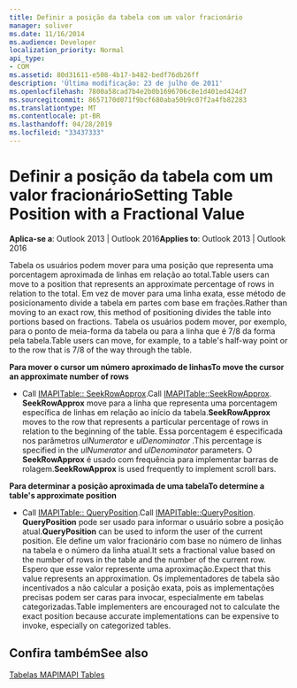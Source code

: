 ```yaml
---
title: Definir a posição da tabela com um valor fracionário
manager: soliver
ms.date: 11/16/2014
ms.audience: Developer
localization_priority: Normal
api_type:
- COM
ms.assetid: 80d31611-e508-4b17-b482-bedf76db26ff
description: 'Última modificação: 23 de julho de 2011'
ms.openlocfilehash: 7800a58cad7b4e2b0b1696706c8e1d401ed424d7
ms.sourcegitcommit: 8657170d071f9bcf680aba50b9c07f2a4fb82283
ms.translationtype: MT
ms.contentlocale: pt-BR
ms.lasthandoff: 04/28/2019
ms.locfileid: "33437333"
---
```

# <a name="setting-table-position-with-a-fractional-value"></a><span data-ttu-id="ce8e2-103">Definir a posição da tabela com um valor fracionário</span><span class="sxs-lookup"><span data-stu-id="ce8e2-103">Setting Table Position with a Fractional Value</span></span>

  
  
<span data-ttu-id="ce8e2-104">**Aplica-se a**: Outlook 2013 | Outlook 2016</span><span class="sxs-lookup"><span data-stu-id="ce8e2-104">**Applies to**: Outlook 2013 | Outlook 2016</span></span> 
  
<span data-ttu-id="ce8e2-105">Tabela os usuários podem mover para uma posição que representa uma porcentagem aproximada de linhas em relação ao total.</span><span class="sxs-lookup"><span data-stu-id="ce8e2-105">Table users can move to a position that represents an approximate percentage of rows in relation to the total.</span></span> <span data-ttu-id="ce8e2-106">Em vez de mover para uma linha exata, esse método de posicionamento divide a tabela em partes com base em frações.</span><span class="sxs-lookup"><span data-stu-id="ce8e2-106">Rather than moving to an exact row, this method of positioning divides the table into portions based on fractions.</span></span> <span data-ttu-id="ce8e2-107">Tabela os usuários podem mover, por exemplo, para o ponto de meia-forma da tabela ou para a linha que é 7/8 da forma pela tabela.</span><span class="sxs-lookup"><span data-stu-id="ce8e2-107">Table users can move, for example, to a table's half-way point or to the row that is 7/8 of the way through the table.</span></span> 
  
 <span data-ttu-id="ce8e2-108">**Para mover o cursor um número aproximado de linhas**</span><span class="sxs-lookup"><span data-stu-id="ce8e2-108">**To move the cursor an approximate number of rows**</span></span>
  
- <span data-ttu-id="ce8e2-109">Call [IMAPITable:: SeekRowApprox](imapitable-seekrowapprox.md).</span><span class="sxs-lookup"><span data-stu-id="ce8e2-109">Call [IMAPITable::SeekRowApprox](imapitable-seekrowapprox.md).</span></span> <span data-ttu-id="ce8e2-110">**SeekRowApprox** move para a linha que representa uma porcentagem específica de linhas em relação ao início da tabela.</span><span class="sxs-lookup"><span data-stu-id="ce8e2-110">**SeekRowApprox** moves to the row that represents a particular percentage of rows in relation to the beginning of the table.</span></span> <span data-ttu-id="ce8e2-111">Essa porcentagem é especificada nos parâmetros _ulNumerator_ e _ulDenominator_ .</span><span class="sxs-lookup"><span data-stu-id="ce8e2-111">This percentage is specified in the  _ulNumerator_ and  _ulDenominator_ parameters.</span></span> <span data-ttu-id="ce8e2-112">O **SeekRowApprox** é usado com frequência para implementar barras de rolagem.</span><span class="sxs-lookup"><span data-stu-id="ce8e2-112">**SeekRowApprox** is used frequently to implement scroll bars.</span></span> 
    
 <span data-ttu-id="ce8e2-113">**Para determinar a posição aproximada de uma tabela**</span><span class="sxs-lookup"><span data-stu-id="ce8e2-113">**To determine a table's approximate position**</span></span>
  
- <span data-ttu-id="ce8e2-114">Call [IMAPITable:: QueryPosition](imapitable-queryposition.md).</span><span class="sxs-lookup"><span data-stu-id="ce8e2-114">Call [IMAPITable::QueryPosition](imapitable-queryposition.md).</span></span> <span data-ttu-id="ce8e2-115">**QueryPosition** pode ser usado para informar o usuário sobre a posição atual.</span><span class="sxs-lookup"><span data-stu-id="ce8e2-115">**QueryPosition** can be used to inform the user of the current position.</span></span> <span data-ttu-id="ce8e2-116">Ele define um valor fracionário com base no número de linhas na tabela e o número da linha atual.</span><span class="sxs-lookup"><span data-stu-id="ce8e2-116">It sets a fractional value based on the number of rows in the table and the number of the current row.</span></span> <span data-ttu-id="ce8e2-117">Espero que esse valor represente uma aproximação.</span><span class="sxs-lookup"><span data-stu-id="ce8e2-117">Expect that this value represents an approximation.</span></span> <span data-ttu-id="ce8e2-118">Os implementadores de tabela são incentivados a não calcular a posição exata, pois as implementações precisas podem ser caras para invocar, especialmente em tabelas categorizadas.</span><span class="sxs-lookup"><span data-stu-id="ce8e2-118">Table implementers are encouraged not to calculate the exact position because accurate implementations can be expensive to invoke, especially on categorized tables.</span></span> 
    
## <a name="see-also"></a><span data-ttu-id="ce8e2-119">Confira também</span><span class="sxs-lookup"><span data-stu-id="ce8e2-119">See also</span></span>



[<span data-ttu-id="ce8e2-120">Tabelas MAPI</span><span class="sxs-lookup"><span data-stu-id="ce8e2-120">MAPI Tables</span></span>](mapi-tables.md)

